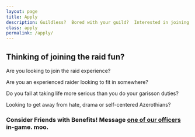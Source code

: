 ```yaml
---
layout: page
title: Apply
description: Guildless?  Bored with your guild?  Interested in joining Friends with Benefits?
class: apply
permalink: /apply/
---
```


## Thinking of joining the raid fun?

Are you looking to join the raid experience?

Are you an experienced raider looking to fit in somewhere?

Do you fail at taking life more serious than you do your garisson duties?

Looking to get away from hate, drama or self-centered Azerothians?

### Consider Friends with Benefits!  Message [one of our officers](/members) in-game. moo.
